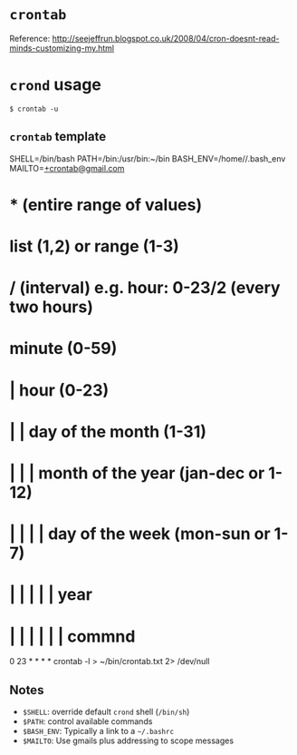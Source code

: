 # `crontab`
Reference: http://seejeffrun.blogspot.co.uk/2008/04/cron-doesnt-read-minds-customizing-my.html

# `crond` usage
`$ crontab -u`

## `crontab` template

SHELL=/bin/bash
PATH=/bin:/usr/bin:~/bin
BASH_ENV=/home/<user>/.bash_env
MAILTO=<user>+crontab@gmail.com

# * (entire range of values)
# list (1,2) or range (1-3)
# / (interval) e.g. hour: 0-23/2 (every two hours)		 
# minute (0-59)
# |	hour (0-23)
# |	|	day of the month (1-31)
# |	|	|	month of the year (jan-dec or 1-12)
# |	|	|	|	day of the week (mon-sun or 1-7)
# |	|	|	|	|	year
# |	|	|	|	|	|	commnd
  0	23	*	*	*	*	crontab -l > ~/bin/crontab.txt 2> /dev/null

## Notes

* `$SHELL`: override default `crond` shell (`/bin/sh`)
* `$PATH`: control available commands
* `$BASH_ENV`: Typically a link to a `~/.bashrc`
* `$MAILTO`: Use gmails plus addressing to scope messages


